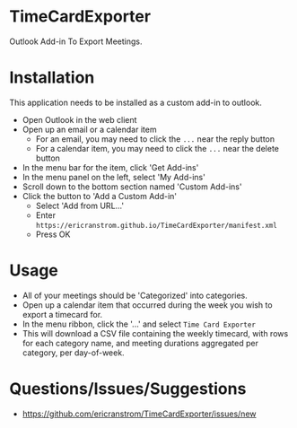 # TimeCardExporter
Outlook Add-in To Export Meetings.

# Installation
 This application needs to be installed as a custom add-in to outlook.
* Open Outlook in the web client
* Open up an email or a calendar item
   * For an email, you may need to click the `...` near the reply button
   * For a calendar item, you may need to click the `...` near the delete button
* In the menu bar for the item, click 'Get Add-ins'
* In the menu panel on the left, select 'My Add-ins'
* Scroll down to the bottom section named 'Custom Add-ins'
* Click the button to 'Add a Custom Add-in'
    * Select 'Add from URL...'
    * Enter `https://ericranstrom.github.io/TimeCardExporter/manifest.xml`
    * Press OK

# Usage
* All of your meetings should be 'Categorized' into categories.
* Open up a calendar item that occurred during the week you wish to export a timecard for.
* In the menu ribbon, click the '...' and select `Time Card Exporter`
* This will download a CSV file containing the weekly timecard, with rows for each category name, and meeting durations aggregated per category, per day-of-week.

# Questions/Issues/Suggestions
* https://github.com/ericranstrom/TimeCardExporter/issues/new